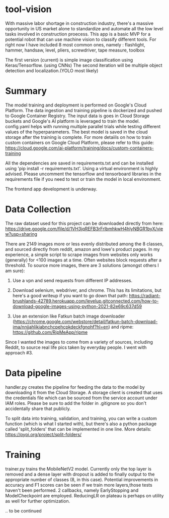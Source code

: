# tool-vision
With massive labor shortage in construction industry, there's a massive opportunity in US market alone to standardize and automate all the low level tasks involved in construction proecess. This app is a basic MVP for a potential robot that can use machine vision to classify different tools. For right now I have included 8 most common ones, namely : flashlight, hammer, handsaw, level, pliers, screwdriver, tape measure, toolbox

The first version (current) is simple image classification using Keras/Tensorflow. (using CNNs)
The second iteration will be multiple object detection and localization.(YOLO most likely)

# Summary
The model training and deployment is performed on Google's Cloud Platform.
The data ingestion and training pipeline is dockerized and pushed to Google Container Registry. The input data is goes in Cloud Storage buckets and Google's AI platform is leveraged to train the model. config.yaml helps with running multiple parallel trials while testing different values of the hyperparameters. The best model is saved in the cloud storage after the training is complete.
For more detaiils on how to train custom containers on Google Cloud Platform, please refer to this guide: https://cloud.google.com/ai-platform/training/docs/custom-containers-training


All the dependencies are saved in requirements.txt and can be installed using 'pip install -r requirements.txt'. Using a virtual environment is highly advised. Please uncomment the tensorflow and tensorboard libraries in the requirements file if you need to test or train the model in local environment.

The frontend app development is underway.

# Data Collection
The raw dataset used for this project can be downloaded directly from here: https://drive.google.com/file/d/1VH3jqREFB3rFrlbmhkwH4hIyNBGR1byX/view?usp=sharing

There are 2149 images more or less evenly distributed among the 8 classes, and sourced directly from reddit, amazon and lowe's product pages.
In my experience, a simple script to scrape images from websites only works (generally) for <100 images at a time. Often websites block requests after a threshold. To source more images, there are 3 solutions (amongst others I am sure):

1) Use a vpn and send requests from different IP addresses. 

2) Download selenium, webdriver, and chrome. This has its limitations, but here's a good writeup if you want to go down that path: https://radiant-brushlands-42789.herokuapp.com/levelup.gitconnected.com/how-to-download-google-images-using-python-2021-82e69c637d59

3) Use an extension like Fatkun batch image downloader (https://chrome.google.com/webstore/detail/fatkun-batch-download-ima/nnjjahlikiabnchcpehcpkdeckfgnohf?hl=en) and ripme: https://github.com/RipMeApp/ripme

Since I wanted the images to come from a variety of sources, including Reddit, to source real life pics taken by everyday people. I went with approach #3.


# Data pipeline

handler.py creates the pipeline for feeding the data to the model by downloading it from the Cloud Storage. A storage client is created that uses the credentials file which can be sourced from the service account under IAM roles. Please be sure to add the folder in .gitignore so you don't accidentally share that publicly.

To split data into training, validation, and training, you can write a custom function (which is what I started with), but there's also a python package called 'split_folders' that can be implemented in one line. More details: https://pypi.org/project/split-folders/


# Training

trainer.py trains the MobileNetV2 model. 
Currently only the top layer is removed and a dense layer with dropout is added to finally output to the appropriate number of classes (8, in this case). Potential improvements in accuracy and F1 scores can be seen if we train more layers,those tests haven't been performed.
2 callbacks, namely EarlyStopping and ModelCheckpoint are employed. ReducingLR on plateau is perhaps on utility as well for further optimization.

.. to be continued
